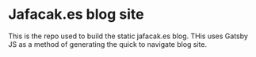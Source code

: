 # Jafacak.es blog site
This is the repo used to build the static jafacak.es blog.
THis uses Gatsby JS as a method of generating the quick to navigate blog site.
